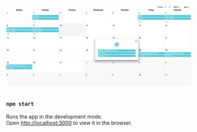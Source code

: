 ![Alt text](Capture.PNG)
### `npm start`

Runs the app in the development mode.\
Open [http://localhost:3000](http://localhost:3000) to view it in the browser.

